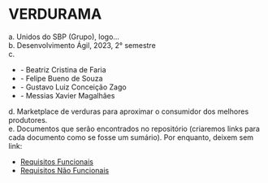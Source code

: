 # VERDURAMA

a.	Unidos do SBP (Grupo), logo...<br>
b.	Desenvolvimento Ágil, 2023, 2° semestre<br>
c.	<ul>
    <li><a>- Beatriz Cristina de Faria</a></li>
    <li><a>- Felipe Bueno de Souza</a></li>
    <li><a>- Gustavo Luiz Conceição Zago</a></li>
    <li><a>- Messias Xavier Magalhães</a></li>
    </ul>
d.	Marketplace de verduras para aproximar o consumidor dos melhores produtores.<br>
e.	Documentos que serão encontrados no repositório (criaremos links para cada documento como se fosse um sumário). Por enquanto, deixem sem link: <br>

<ul>
  <li><a href="Requisitos de Usuário/RF.md">Requisitos Funcionais</a></li>
  <li><a href="Requisitos de Usuário/RNF.md">Requisitos Não Funcionais</a></li>
</ul>
